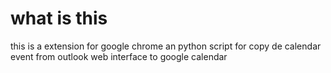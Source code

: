 # what is this

this is a extension for google chrome an python script for copy de calendar event from
outlook web interface to google calendar
